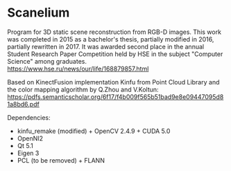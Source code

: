 Scanelium
============

Program for 3D static scene reconstruction from RGB-D images. This work was completed in 2015 as a bachelor's thesis, partially modified in 2016, partially rewritten in 2017. It was awarded second place in the annual Student Research Paper Competition held by HSE in the subject "Computer Science" among graduates.
https://www.hse.ru/news/our/life/168879857.html

Based on KinectFusion implementation Kinfu from Point Cloud Library and the color mapping algorithm by Q.Zhou and V.Koltun:
https://pdfs.semanticscholar.org/6f17/f4b009f565b51bad9e8e09447095d81a8bd6.pdf

Dependencies: 
* kinfu_remake (modified) + OpenCV 2.4.9 + CUDA 5.0
* OpenNI2
* Qt 5.1
* Eigen 3
* PCL (to be removed) + FLANN